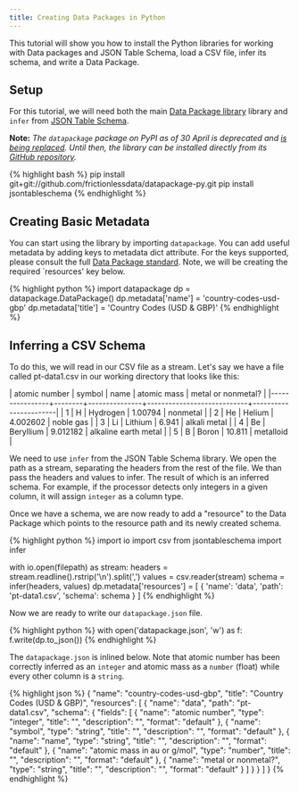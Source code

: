 ```yaml
---
title: Creating Data Packages in Python
---
```


This tutorial will show you how to install the Python libraries for
working with Data packages and JSON Table Schema, load a CSV file,
infer its schema, and write a Data Package.

## Setup 

For this tutorial, we will need both the main
[Data Package library](https://github.com/frictionlessdata/datapackage-py)
library and `infer` from 
[JSON Table Schema](https://github.com/frictionlessdata/jsontableschema-sql-py).

**Note:** *The `datapackage` package on PyPI as of 30 April is
  deprecated and
  [is being replaced](https://github.com/trickvi/datapackage/issues/70). Until
  then, the library can be installed directly from its
  [GitHub repository](https://github.com/frictionlessdata/datapackage-py).*

{% highlight bash %}
pip install git+git://github.com/frictionlessdata/datapackage-py.git
pip install jsontableschema
{% endhighlight %}

## Creating Basic Metadata

You can start using the library by importing `datapackage`.  You can
add useful metadata by adding keys to metadata dict attribute.  For
the keys supported, please consult the full
[Data Package standard](http://dataprotocols.org/data-packages/#metadata).
Note, we will be creating the required `resources' key below.

{% highlight python %}
import datapackage
dp = datapackage.DataPackage()
dp.metadata['name'] = 'country-codes-usd-gbp'
dp.metadata['title'] = 'Country Codes (USD & GBP)'
{% endhighlight %}

## Inferring a CSV Schema 

To do this, we will read in our CSV file as a stream.  Let's say we
have a file called pt-data1.csv in our working directory that looks
like this:

|  atomic number | symbol | name          | atomic mass | metal or nonmetal?    |
|----------------+--------+---------------+----------------------------+-----------------------|
|  1             | H      | Hydrogen      | 1.00794                 | nonmetal              |
|  2             | He     | Helium        | 4.002602                | noble gas             |
|  3             | Li     | Lithium       | 6.941                   | alkali metal          |
|  4             | Be     | Beryllium     | 9.012182                | alkaline earth metal  |
|  5             | B      | Boron         | 10.811                  | metalloid             |

We need to use `infer` from the JSON Table Schema library.  We open
the path as a stream, separating the headers from the rest of the
file.  We than pass the headers and values to infer.  The result of
which is an inferred schema.  For example, if the processor detects
only integers in a given column, it will assign `integer` as a column
type.

Once we have a schema, we are now ready to add a "resource" to the
Data Package which points to the resource path and its newly created
schema.

{% highlight python %}
import io
import csv
from jsontableschema import infer

with io.open(filepath) as stream:
    headers = stream.readline().rstrip('\n').split(',')
    values = csv.reader(stream)
    schema = infer(headers, values)
    dp.metadata['resources'] = [
        {
            'name': 'data',
            'path': 'pt-data1.csv',
            'schema': schema
        }
    ]
{% endhighlight %}

Now we are ready to write our `datapackage.json` file.

{% highlight python %}
with open('datapackage.json', 'w') as f:
  f.write(dp.to_json())
{% endhighlight %}

The `datapackage.json` is inlined below.  Note that atomic number has
been correctly inferred as an `integer` and atomic mass as a `number`
(float) while every other column is a `string`.

{% highlight json %}
{
  "name": "country-codes-usd-gbp",
  "title": "Country Codes (USD & GBP)",
  "resources": [
    {
      "name": "data",
      "path": "pt-data1.csv",
      "schema": {
        "fields": [
          {
            "name": "atomic number",
            "type": "integer",
            "title": "",
            "description": "",
            "format": "default"
          },
          {
            "name": "symbol",
            "type": "string",
            "title": "",
            "description": "",
            "format": "default"
          },
          {
            "name": "name",
            "type": "string",
            "title": "",
            "description": "",
            "format": "default"
          },
          {
            "name": "atomic mass in au or g/mol",
            "type": "number",
            "title": "",
            "description": "",
            "format": "default"
          },
          {
            "name": "metal or nonmetal?",
            "type": "string",
            "title": "",
            "description": "",
            "format": "default"
          }
        ]
      }
    }
  ]
}
{% endhighlight %}
